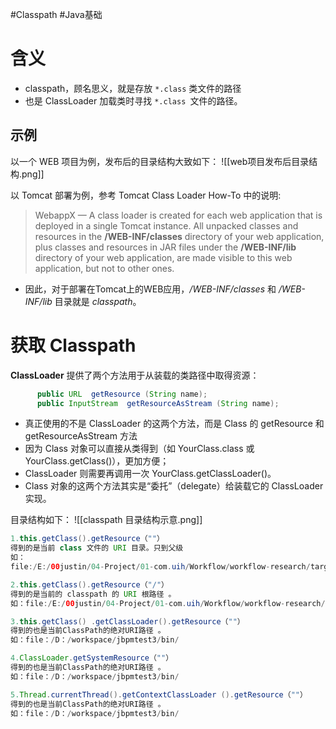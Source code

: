 #Classpath #Java基础 

# 含义
- classpath，顾名思义，就是存放 `*.class` 类文件的路径
- 也是 ClassLoader 加载类时寻找 `*.class `文件的路径。


## 示例
以一个 WEB 项目为例，发布后的目录结构大致如下：
![[web项目发布后目录结构.png]]


以 Tomcat 部署为例，参考 Tomcat Class Loader How-To 中的说明:

> WebappX — A class loader is created for each web application that is deployed in a single Tomcat instance. All unpacked classes and resources in the **/WEB-INF/classes** directory of your web application, plus classes and resources in JAR files under the **/WEB-INF/lib** directory of your web application, are made visible to this web application, but not to other ones.

- 因此，对于部署在Tomcat上的WEB应用，*/WEB-INF/classes* 和 */WEB-INF/lib* 目录就是 *classpath*。


# 获取 Classpath

**ClassLoader** 提供了两个方法用于从装载的类路径中取得资源：

```java
      public URL  getResource (String name);  
      public InputStream  getResourceAsStream (String name); 
```

- 真正使用的不是 ClassLoader 的这两个方法，而是 Class 的 getResource 和 getResourceAsStream 方法
- 因为 Class 对象可以直接从类得到（如 YourClass.class 或 YourClass.getClass()），更加方便；
-  ClassLoader 则需要再调用一次 YourClass.getClassLoader()。
- Class 对象的这两个方法其实是“委托”（delegate）给装载它的 ClassLoader 实现。

目录结构如下：
![[classpath 目录结构示意.png]]

```java
1.this.getClass().getResource（""） 
得到的是当前 class 文件的 URI 目录。只到父级
如：
file:/E:/00justin/04-Project/01-com.uih/Workflow/workflow-research/target/test-classes/com/uih/uplus/workflowresearch/controller/v2/

2.this.getClass().getResource（"/"） 
得到的是当前的 classpath 的 URI 根路径 。
如：file:/E:/00justin/04-Project/01-com.uih/Workflow/workflow-research/target/test-classes/

3.this.getClass() .getClassLoader().getResource（""） 
得到的也是当前ClassPath的绝对URI路径 。
如：file：/D：/workspace/jbpmtest3/bin/

4.ClassLoader.getSystemResource（""） 
得到的也是当前ClassPath的绝对URI路径 。
如：file：/D：/workspace/jbpmtest3/bin/

5.Thread.currentThread().getContextClassLoader ().getResource（""） 
得到的也是当前ClassPath的绝对URI路径 。
如：file：/D：/workspace/jbpmtest3/bin/

```